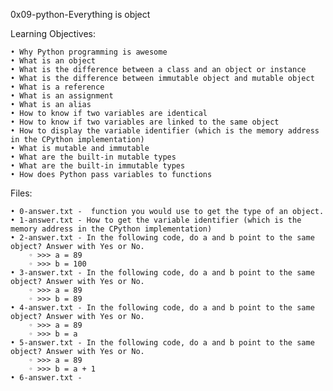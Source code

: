 ﻿0x09-python-Everything is object

Learning Objectives:

    • Why Python programming is awesome
    • What is an object
    • What is the difference between a class and an object or instance
    • What is the difference between immutable object and mutable object
    • What is a reference
    • What is an assignment
    • What is an alias
    • How to know if two variables are identical
    • How to know if two variables are linked to the same object
    • How to display the variable identifier (which is the memory address in the CPython implementation)
    • What is mutable and immutable
    • What are the built-in mutable types
    • What are the built-in immutable types
    • How does Python pass variables to functions


Files:

    • 0-answer.txt -  function you would use to get the type of an object.
    • 1-answer.txt - How to get the variable identifier (which is the memory address in the CPython implementation)
    • 2-answer.txt - In the following code, do a and b point to the same object? Answer with Yes or No.
        ◦ >>> a = 89
        ◦ >>> b = 100
    • 3-answer.txt - In the following code, do a and b point to the same object? Answer with Yes or No.
        ◦ >>> a = 89
        ◦ >>> b = 89
    • 4-answer.txt - In the following code, do a and b point to the same object? Answer with Yes or No.
        ◦ >>> a = 89
        ◦ >>> b = a
    • 5-answer.txt - In the following code, do a and b point to the same object? Answer with Yes or No.
        ◦ >>> a = 89
        ◦ >>> b = a + 1
    • 6-answer.txt -

